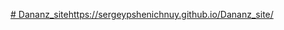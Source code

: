 [# Dananz_site](https://sergeypshenichnuy.github.io/Dananz_site/)https://sergeypshenichnuy.github.io/Dananz_site/
